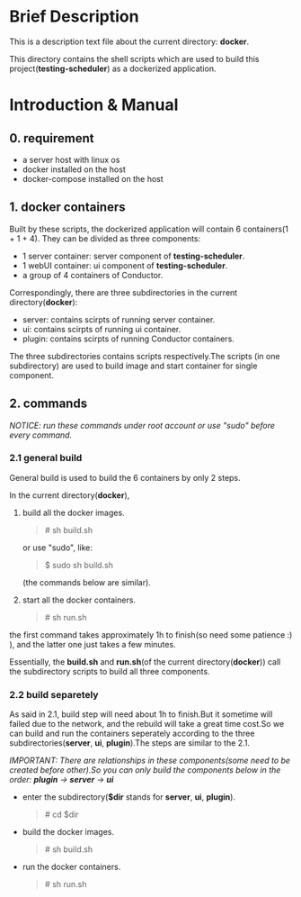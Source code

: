 # Brief Description
This is a description text file about the current directory: **docker**.

This directory contains the shell scripts which are used to build this project(**testing-scheduler**) as a dockerized application.

# Introduction & Manual
## 0. requirement

- a server host with linux os
- docker installed on the host 
- docker-compose installed on the host

## 1. docker containers
Built by these scripts, the dockerized application will contain 6 containers(1 + 1 + 4). They can be divided as three components:

* 1 server container: server component of **testing-scheduler**.
* 1 webUI container: ui component of **testing-scheduler**.
* a group of 4 containers of Conductor.

Correspondingly, there are three subdirectories in the current directory(**docker**):

* server: contains scirpts of running server container.
* ui: contains scirpts of running ui container.
* plugin:  contains scirpts of running Conductor containers.

The three subdirectories contains scripts respectively.The scripts (in one subdirectory) are used to build image and start container for single component.

## 2. commands
*NOTICE: run these commands under root account or use "sudo" before every command.*

### 2.1 general build
General build is used to build the 6 containers by only 2 steps.

In the current directory(**docker**), 

1. build all the docker images.

   > \# sh build.sh

   or use "sudo", like:
   > $ sudo sh build.sh

   (the commands below are similar).
2. start all the docker containers.

   > \# sh run.sh

the first command takes approximately 1h to finish(so need some patience :) ), and the latter one just takes a few minutes.

Essentially,  the **build.sh**  and **run.sh**(of the current directory(**docker**)) call the subdirectory scripts to build all three components.
### 2.2 build separetely
As said in 2.1, build step will need about 1h to finish.But it sometime will failed due to the network, and the rebuild will take a great time cost.So we can build and run the containers seperately according to the three subdirectories(**server**, **ui**, **plugin**).The steps are similar to the 2.1.

*IMPORTANT: There are relationships in these components(some need to be created before other).So you can only build the components below in the order: **plugin** -> **server** -> **ui***

* enter the subdirectory(**$dir** stands for **server**, **ui**, **plugin**).

  > \# cd $dir

* build the docker images.

  > \# sh build.sh

* run the docker containers.

  > \# sh run.sh

